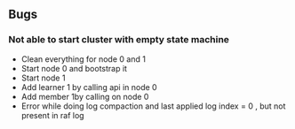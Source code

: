 
## Bugs

### Not able to start cluster with empty state machine
- Clean everything for node 0 and 1
- Start node 0 and bootstrap it
- Start node 1 
- Add learner 1 by calling api in node 0
- Add member 1by calling on node 0
- Error while doing log compaction and last applied log index = 0 , but not present in raf log